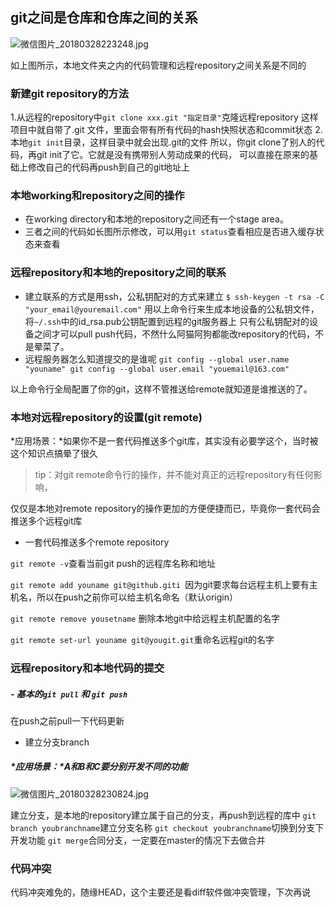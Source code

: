 ## git之间是仓库和仓库之间的关系

![微信图片_20180328223248.jpg](https://i.loli.net/2018/03/28/5abba7e03ddca.jpg)

如上图所示，本地文件夹之内的代码管理和远程repository之间关系是不同的

### 新建git repository的方法 
1.从远程的repository中`git clone xxx.git "指定目录"`克隆远程repository
   这样项目中就自带了.git 文件，里面会带有所有代码的hash快照状态和commit状态
2.本地`git init`目录，这样目录中就会出现.git的文件
   所以，你git clone了别人的代码，再git init了它。它就是没有携带别人劳动成果的代码，
可以直接在原来的基础上修改自己的代码再push到自己的git地址上

### 本地working和repository之间的操作
   - 在working directory和本地的repository之间还有一个stage area。
   - 三者之间的代码如长图所示修改，可以用`git status`查看相应是否进入缓存状态来查看

### 远程repository和本地的repository之间的联系
  - 建立联系的方式是用ssh，公私钥配对的方式来建立
    `$ ssh-keygen -t rsa -C "your_email@youremail.com"`
    用以上命令行来生成本地设备的公私钥文件，将`~/.ssh`中的id_rsa.pub公钥配置到远程的git服务器上
  只有公私钥配对的设备之间才可以pull push代码，不然什么阿猫阿狗都能改repository的代码，不是晕菜了。
 - 远程服务器怎么知道提交的是谁呢
    `git config --global user.name "youname"
     git config --global user.email "youemail@163.com"`

以上命令行全局配置了你的git，这样不管推送给remote就知道是谁推送的了。



### 本地对远程repository的设置(git remote)

*应用场景：*如果你不是一套代码推送多个git库，其实没有必要学这个，当时被这个知识点搞晕了很久



 >tip：对git remote命令行的操作，并不能对真正的远程repository有任何影响，

  仅仅是本地对remote repository的操作更加的方便便捷而已，毕竟你一套代码会推送多个远程git库



- 一套代码推送多个remote repository

 `git remote -v`查看当前git push的远程库名称和地址

 `git remote add youname git@github.giti `因为git要求每台远程主机上要有主机名，所以在push之前你可以给主机名命名（默认origin）

 `git remote remove yousetname` 删除本地git中给远程主机配置的名字

`git remote set-url youname git@yougit.git`重命名远程git的名字



### 远程repository和本地代码的提交

##### - 基本的`git pull` 和 `git push`

 在push之前pull一下代码更新

 - 建立分支branch

##### *应用场景：*A和B和C要分别开发不同的功能

![微信图片_20180328230824.jpg](https://i.loli.net/2018/03/28/5abbb02aa6a53.jpg)

建立分支，是本地的repository建立属于自己的分支，再push到远程的库中
`git branch youbranchname`建立分支名称
`git checkout youbranchname`切换到分支下开发功能
`git merge`合同分支，一定要在master的情况下去做合并

### 代码冲突
代码冲突难免的，随缘HEAD，这个主要还是看diff软件做冲突管理，下次再说



 

   